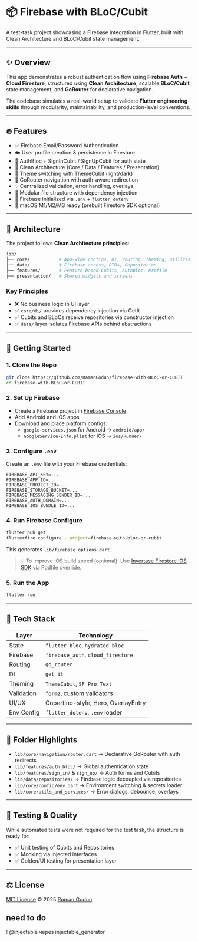 # 📦 Firebase with BLoC/Cubit

A test-task project showcasing a Firebase integration in Flutter,
built with Clean Architecture and BLoC/Cubit state management.

---

## ✨ Overview

This app demonstrates a robust authentication flow using **Firebase Auth** + **Cloud Firestore**, structured using
**Clean Architecture**, scalable **BLoC/Cubit** state management, and **GoRouter** for declarative navigation.

The codebase simulates a real-world setup to validate **Flutter engineering skills**
through modularity, maintainability, and production-level conventions.

---

## 🔥 Features

- ✅ Firebase Email/Password Authentication
- ☁️ User profile creation & persistence in Firestore
- 🔐 AuthBloc + SignInCubit / SignUpCubit for auth state
- 🧠 Clean Architecture (Core / Data / Features / Presentation)
- 🎨 Theme switching with ThemeCubit (light/dark)
- 🧭 GoRouter navigation with auth-aware redirection
- 💡 Centralized validation, error handling, overlays
- 📁 Modular file structure with dependency injection
- 🧪 Firebase initialized via `.env` + `flutter_dotenv`
- 🧰 macOS M1/M2/M3 ready (prebuilt Firestore SDK optional)

---

## 🧠 Architecture

The project follows **Clean Architecture principles**:

```bash
lib/
├── core/           # App-wide configs, DI, routing, theming, utilities
├── data/           # Firebase access, DTOs, Repositories
├── features/       # Feature-based Cubits, AuthBloc, Profile
├── presentation/   # Shared widgets and screens
```

### Key Principles

- ❌ No business logic in UI layer
- ✅ `core/di/` provides dependency injection via GetIt
- ✅ Cubits and BLoCs receive repositories via constructor injection
- ✅ `data/` layer isolates Firebase APIs behind abstractions

---

## 🚀 Getting Started

### 1. Clone the Repo

```bash
git clone https://github.com/RamanGodun/firebase-with-BLoC-or-CUBIT
cd firebase-with-BLoC-or-CUBIT
```

### 2. Set Up Firebase

- Create a Firebase project in [Firebase Console](https://console.firebase.google.com)
- Add Android and iOS apps
- Download and place platform configs:
  - `google-services.json` for Android → `android/app/`
  - `GoogleService-Info.plist` for iOS → `ios/Runner/`

### 3. Configure `.env`

Create an `.env` file with your Firebase credentials:

```env
FIREBASE_API_KEY=...
FIREBASE_APP_ID=...
FIREBASE_PROJECT_ID=...
FIREBASE_STORAGE_BUCKET=...
FIREBASE_MESSAGING_SENDER_ID=...
FIREBASE_AUTH_DOMAIN=...
FIREBASE_IOS_BUNDLE_ID=...
```

### 4. Run Firebase Configure

```bash
flutter pub get
flutterfire configure --project=firebase-with-bloc-or-cubit
```

This generates `lib/firebase_options.dart`

> 💡 To improve iOS build speed (optional):
> Use [Invertase Firestore iOS SDK](https://github.com/invertase/firestore-ios-sdk-frameworks) via Podfile override.

### 5. Run the App

```bash
flutter run
```

---

## 🧩 Tech Stack

| Layer      | Technology                          |
| ---------- | ----------------------------------- |
| State      | `flutter_bloc`, `hydrated_bloc`     |
| Firebase   | `firebase_auth`, `cloud_firestore`  |
| Routing    | `go_router`                         |
| DI         | `get_it`                            |
| Theming    | `ThemeCubit`, `SF Pro Text`         |
| Validation | `formz`, custom validators          |
| UI/UX      | Cupertino-style, Hero, OverlayEntry |
| Env Config | `flutter_dotenv`, `.env` loader     |

---

## 📁 Folder Highlights

- `lib/core/navigation/router.dart` → Declarative GoRouter with auth redirects
- `lib/features/auth_bloc/` → Global authentication state
- `lib/features/sign_in/` & `sign_up/` → Auth forms and Cubits
- `lib/data/repositories/` → Firebase logic decoupled via repositories
- `lib/core/config/env.dart` → Environment switching & secrets loader
- `lib/core/utils_and_services/` → Error dialogs, debounce, overlays

---

## 🧪 Testing & Quality

While automated tests were not required for the test task, the structure is ready for:

- ✅ Unit testing of Cubits and Repositories
- ✅ Mocking via injected interfaces
- ✅ Golden/UI testing for presentation layer

---

## ⚖️ License

[MIT License](./LICENSE) © 2025 [Roman Godun](mailto:4l.roman.godun@gmail.com)


## need to do
! @injectable через injectable_generator

